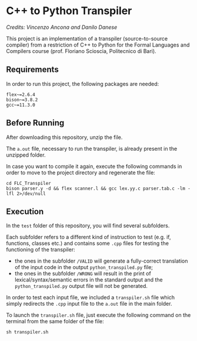 # C++ to Python Transpiler
_Credits: Vincenzo Ancona and Danilo Danese_

This project is an implementation of a transpiler (source-to-source compiler) from a restriction of C++ to Python for the Formal Languages and Compilers course (prof. Floriano Scioscia, Politecnico di Bari).


## Requirements

In order to run this project, the following packages are needed:
```
flex~=2.6.4
bison~=3.8.2
gcc~=11.3.0
```

## Before Running 

After downloading this repository, unzip the file.

The `a.out` file, necessary to run the transpiler, is already present in the unzipped folder.

In case you want to compile it again, execute the following commands in order to move to the project directory and regenerate the file:


```
cd FLC_Transpiler
bison parser.y -d && flex scanner.l && gcc lex.yy.c parser.tab.c -lm -lfl 2>/dev/null
```



## Execution

In the `test` folder of this repository, you will find several subfolders.

Each subfolder refers to a different kind of instruction to test (e.g. if, functions, classes etc.) and contains some `.cpp` files for testing the functioning of the transpiler: 

- the ones in the subfolder `/VALID` will generate a fully-correct translation of the input code in the output `python_transpiled.py` file;
- the ones in the subfolder `/WRONG` will result in the print of lexical/syntax/semantic errors in the standard output and the `python_transpiled.py` output file will not be generated.

In order to test each input file, we included a `transpiler.sh` file which simply redirects the `.cpp` input file to the `a.out` file in the main folder.

To launch the `transpiler.sh` file, just execute the following command on the terminal from the same folder of the file:

```
sh transpiler.sh
```

